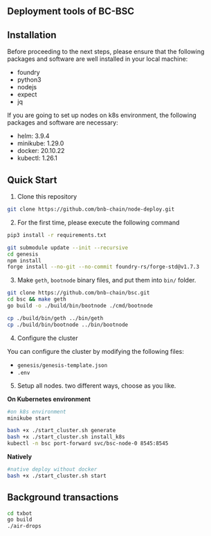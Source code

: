## Deployment tools of BC-BSC

## Installation

Before proceeding to the next steps, please ensure that the following packages and software are well installed in your local machine: 
- foundry
- python3
- nodejs
- expect
- jq

If you are going to set up nodes on k8s environment, the following packages and software are necessary:
- helm: 3.9.4
- minikube: 1.29.0
- docker: 20.10.22
- kubectl: 1.26.1


## Quick Start
1. Clone this repository
```bash
git clone https://github.com/bnb-chain/node-deploy.git
```

2. For the first time, please execute the following command
```bash
pip3 install -r requirements.txt

git submodule update --init --recursive
cd genesis
npm install
forge install --no-git --no-commit foundry-rs/forge-std@v1.7.3
```

3. Make `geth`, `bootnode` binary files, and put them into `bin/` folder.
```bash
git clone https://github.com/bnb-chain/bsc.git
cd bsc && make geth
go build -o ./build/bin/bootnode ./cmd/bootnode

cp ./build/bin/geth ../bin/geth
cp ./build/bin/bootnode ../bin/bootnode
```

4. Configure the cluster
   
  You can configure the cluster by modifying the following files:
   - `genesis/genesis-template.json`
   - `.env`

5. Setup all nodes.
two different ways, choose as you like.

**On Kubernetes environment**

```bash
#on k8s environment
minikube start

bash +x ./start_cluster.sh generate
bash +x ./start_cluster.sh install_k8s
kubectl -n bsc port-forward svc/bsc-node-0 8545:8545
```

**Natively**
```bash
#native deploy without docker
bash +x ./start_cluster.sh start 
```

## Background transactions

```bash
cd txbot
go build
./air-drops
```
